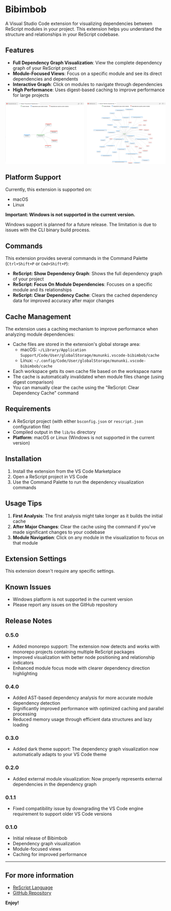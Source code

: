 # Bibimbob

A Visual Studio Code extension for visualizing dependencies between ReScript modules in your project. This extension helps you understand the structure and relationships in your ReScript codebase.

## Features

- **Full Dependency Graph Visualization**: View the complete dependency graph of your ReScript project
- **Module-Focused Views**: Focus on a specific module and see its direct dependencies and dependents
- **Interactive Graph**: Click on modules to navigate through dependencies
- **High Performance**: Uses digest-based caching to improve performance for large projects

<div style="display: flex; justify-content: space-between;">
  <img src="https://github.com/mununki/rescriptdep/raw/main/vscode-rescriptdep/images/rescriptdep_screenshot_0.png" alt="ReScript Dependency Visualization" width="49%">
  <img src="https://github.com/mununki/rescriptdep/raw/main/vscode-rescriptdep/images/rescriptdep_screenshot_1.png" alt="Module Dependency View" width="49%">
</div>

## Platform Support

Currently, this extension is supported on:
- macOS
- Linux

**Important: Windows is not supported in the current version.**

Windows support is planned for a future release. The limitation is due to issues with the CLI binary build process.

## Commands

This extension provides several commands in the Command Palette (`Ctrl+Shift+P` or `Cmd+Shift+P`):

- **ReScript: Show Dependency Graph**: Shows the full dependency graph of your project
- **ReScript: Focus On Module Dependencies**: Focuses on a specific module and its relationships
- **ReScript: Clear Dependency Cache**: Clears the cached dependency data for improved accuracy after major changes

## Cache Management

The extension uses a caching mechanism to improve performance when analyzing module dependencies:

- Cache files are stored in the extension's global storage area:
  - macOS: `~/Library/Application Support/Code/User/globalStorage/mununki.vscode-bibimbob/cache`
  - Linux: `~/.config/Code/User/globalStorage/mununki.vscode-bibimbob/cache`
- Each workspace gets its own cache file based on the workspace name
- The cache is automatically invalidated when module files change (using digest comparison)
- You can manually clear the cache using the "ReScript: Clear Dependency Cache" command

## Requirements

- A ReScript project (with either `bsconfig.json` or `rescript.json` configuration file)
- Compiled output in the `lib/bs` directory
- **Platform**: macOS or Linux (Windows is not supported in the current version)

## Installation

1. Install the extension from the VS Code Marketplace
2. Open a ReScript project in VS Code
3. Use the Command Palette to run the dependency visualization commands

## Usage Tips

1. **First Analysis**: The first analysis might take longer as it builds the initial cache
2. **After Major Changes**: Clear the cache using the command if you've made significant changes to your codebase
3. **Module Navigation**: Click on any module in the visualization to focus on that module

## Extension Settings

This extension doesn't require any specific settings.

## Known Issues

- Windows platform is not supported in the current version
- Please report any issues on the GitHub repository

## Release Notes

### 0.5.0

- Added monorepo support: The extension now detects and works with monorepo projects containing multiple ReScript packages
- Improved visualization with better node positioning and relationship indicators
- Enhanced module focus mode with clearer dependency direction highlighting

### 0.4.0

- Added AST-based dependency analysis for more accurate module dependency detection
- Significantly improved performance with optimized caching and parallel processing
- Reduced memory usage through efficient data structures and lazy loading

### 0.3.0

- Added dark theme support: The dependency graph visualization now automatically adapts to your VS Code theme

### 0.2.0

- Added external module visualization: Now properly represents external dependencies in the dependency graph

### 0.1.1

- Fixed compatibility issue by downgrading the VS Code engine requirement to support older VS Code versions

### 0.1.0

- Initial release of Bibimbob
- Dependency graph visualization
- Module-focused views
- Caching for improved performance

---

## For more information

* [ReScript Language](https://rescript-lang.org/)
* [GitHub Repository](https://github.com/mununki/rescriptdep)

**Enjoy!**
